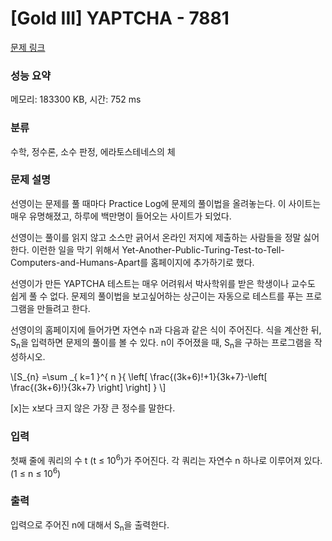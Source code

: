 # [Gold III] YAPTCHA - 7881 

[문제 링크](https://www.acmicpc.net/problem/7881) 

### 성능 요약

메모리: 183300 KB, 시간: 752 ms

### 분류

수학, 정수론, 소수 판정, 에라토스테네스의 체

### 문제 설명

<p>선영이는 문제를 풀 때마다 Practice Log에 문제의 풀이법을 올려놓는다. 이 사이트는 매우 유명해졌고, 하루에 백만명이 들어오는 사이트가 되었다.</p>

<p>선영이는 풀이를 읽지 않고 소스만 긁어서 온라인 저지에 제출하는 사람들을 정말 싫어한다. 이런한 일을 막기 위해서 Yet-Another-Public-Turing-Test-to-Tell-Computers-and-Humans-Apart를 홈페이지에 추가하기로 했다.</p>

<p>선영이가 만든 YAPTCHA 테스트는 매우 어려워서 박사학위를 받은 학생이나 교수도 쉽게 풀 수 없다. 문제의 풀이법을 보고싶어하는 상근이는 자동으로 테스트를 푸는 프로그램을 만들려고 한다.</p>

<p>선영이의 홈페이지에 들어가면 자연수 n과 다음과 같은 식이 주어진다. 식을 계산한 뒤, S<sub>n</sub>을 입력하면 문제의 풀이를 볼 수 있다. n이 주어졌을 때, S<sub>n</sub>을 구하는 프로그램을 작성하시오.</p>

<p>\[S_{n} =\sum _{ k=1 }^{ n }{ \left[ \frac{(3k+6)!+1}{3k+7}-\left[ \frac{(3k+6)!}{3k+7} \right]  \right]  }  \]</p>

<p>[x]는 x보다 크지 않은 가장 큰 정수를 말한다.</p>

### 입력 

 <p>첫째 줄에 쿼리의 수 t (t ≤ 10<sup>6</sup>)가 주어진다. 각 쿼리는 자연수 n 하나로 이루어져 있다. (1 ≤ n ≤ 10<sup>6</sup>)</p>

### 출력 

 <p>입력으로 주어진 n에 대해서 S<sub>n</sub>을 출력한다. </p>

